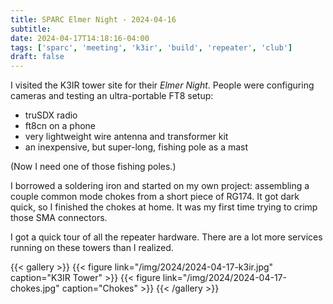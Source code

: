 ```yaml
---
title: SPARC Elmer Night - 2024-04-16
subtitle: 
date: 2024-04-17T14:18:16-04:00
tags: ['sparc', 'meeting', 'k3ir', 'build', 'repeater', 'club']
draft: false
---
```


I visited the K3IR tower site
for their _Elmer Night_.
People were configuring cameras
and testing an ultra-portable FT8 setup:
- truSDX radio
- ft8cn on a phone
- very lightweight wire antenna and transformer kit
- an inexpensive, but super-long, fishing pole as a mast

(Now I need one of those fishing poles.)

<!--more-->

I borrowed a soldering iron 
and started on my own project:
assembling a couple common mode chokes
from a short piece of RG174.
It got dark quick, 
so I finished the chokes at home.
It was my first time trying
to crimp those SMA connectors.

I got a quick tour
of all the repeater hardware.
There are a lot more services
running on these towers than I realized.

{{< gallery >}}
{{< figure link="/img/2024/2024-04-17-k3ir.jpg" caption="K3IR Tower" >}}
{{< figure link="/img/2024/2024-04-17-chokes.jpg" caption="Chokes" >}}
{{< /gallery >}}

